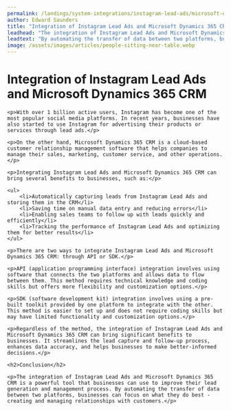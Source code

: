 ```yaml
---
permalink: /landings/system-integrations/instagram-lead-ads/microsoft-dynamics-365-crm
author: Edward Saunders
title: "Integration of Instagram Lead Ads and Microsoft Dynamics 365 CRM"
leadhead: "The integration of Instagram Lead Ads and Microsoft Dynamics 365 CRM is a powerful tool that businesses can use to improve their lead generation and management process"
leadtext: "By automating the transfer of data between two platforms, businesses can focus on what they do best - creating and managing relationships with customers."
image: /assets/images/articles/people-sitting-near-table.webp
---
```

<div class="arttext">
	<h1>Integration of Instagram Lead Ads and Microsoft Dynamics 365 CRM</h1>

	<p>With over 1 billion active users, Instagram has become one of the most popular social media platforms. In recent years, businesses have also started to use Instagram for advertising their products or services through lead ads.</p>

	<p>On the other hand, Microsoft Dynamics 365 CRM is a cloud-based customer relationship management software that helps companies to manage their sales, marketing, customer service, and other operations.</p>

	<p>Integrating Instagram Lead Ads and Microsoft Dynamics 365 CRM can bring several benefits to businesses, such as:</p>

	<ul>
		<li>Automatically capturing leads from Instagram Lead Ads and storing them in the CRM</li>
		<li>Saving time on manual data entry and reducing errors</li>
		<li>Enabling sales teams to follow up with leads quickly and efficiently</li>
		<li>Tracking the performance of Instagram Lead Ads and optimizing them for better results</li>
	</ul>

	<p>There are two ways to integrate Instagram Lead Ads and Microsoft Dynamics 365 CRM: through API or SDK.</p>

	<p>API (application programming interface) integration involves using software that connects the two platforms and allows data to flow between them. This method requires technical knowledge and coding skills but offers more flexibility and customization options.</p>

	<p>SDK (software development kit) integration involves using a pre-built toolkit provided by one platform to integrate with the other. This method is easier to set up and does not require coding skills but may have limited functionality and customization options.</p>

	<p>Regardless of the method, the integration of Instagram Lead Ads and Microsoft Dynamics 365 CRM can bring significant benefits to businesses. It streamlines the lead capture and follow-up process, enhances data accuracy, and helps businesses to make better-informed decisions.</p>

	<h2>Conclusion</h2>

	<p>The integration of Instagram Lead Ads and Microsoft Dynamics 365 CRM is a powerful tool that businesses can use to improve their lead generation and management process. By automating the transfer of data between two platforms, businesses can focus on what they do best - creating and managing relationships with customers.</p>

</div>